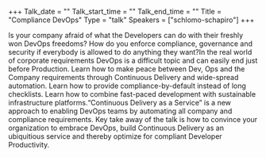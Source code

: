 +++
Talk_date = ""
Talk_start_time = ""
Talk_end_time = ""
Title = "Compliance DevOps"
Type = "talk"
Speakers = ["schlomo-schapiro"]
+++

Is your company afraid of what the Developers can do with their freshly won DevOps freedoms? How do you enforce compliance, governance and security if everybody is allowed to do anything they want?In the real world of corporate requirements DevOps is a difficult topic and can easily end just before Production. Learn how to make peace between Dev, Ops and the Company requirements through Continuous Delivery and wide-spread automation. Learn how to provide compliance-by-default instead of long checklists. Learn how to combine fast-paced development with sustainable infrastructure platforms.“Continuous Delivery as a Service” is a new approach to enabling DevOps teams by automating all company and compliance requirements. Key take away of the talk is how to convince your organization to embrace DevOps, build Continuous Delivery as an ubiquitious service and thereby optimize for compliant Developer Productivity.
